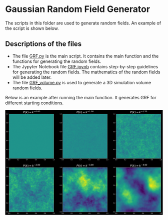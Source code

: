 # Gaussian Random Field Generator

The scripts in this folder are used to generate random fields. An example of the script is shown below.

## Descriptions of the files
- The file [GRF.py](GRF.py) is the main script. It contains the main function and the functions for generating the random fields.       
- The Jypyter Notebook file [GRF.ipynb](GRF.ipynb) contains step-by-step guidelines for generating the random fields. The mathematics of the random fields will be added later.     
- The file [GRF_volume.py](GRF_volume.py) is used to generate a 3D simulation volume random fields.



Below is an example after running the main function. It generates GRF for different starting conditions.

![Image of GRF for different power spectrum](GRF.jpg)